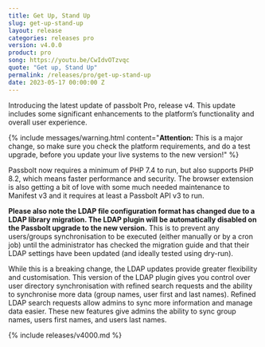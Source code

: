 ```yaml
---
title: Get Up, Stand Up
slug: get-up-stand-up
layout: release
categories: releases pro
version: v4.0.0
product: pro
song: https://youtu.be/CwIdvOTzvqc
quote: "Get up, Stand Up"
permalink: /releases/pro/get-up-stand-up
date: 2023-05-17 00:00:00 Z
---
```

Introducing the latest update of passbolt Pro, release v4. This update includes some significant enhancements to the platform’s functionality and overall user experience. 

{% include messages/warning.html
    content="**Attention:** This is a major change, so make sure you check the platform requirements, and do a test upgrade, before you update your live systems to the new version!"
%}
 

Passbolt now requires a minimum of PHP 7.4 to run, but also supports PHP 8.2, which means faster performance and security. The browser extension is also getting a bit of love with some much needed maintenance to Manifest v3 and it requires at least a Passbolt API v3 to run.

**Please also note the LDAP file configuration format has changed due to a LDAP library migration. The LDAP plugin will be automatically disabled on the Passbolt upgrade to the new version.** This is to prevent any users/groups synchronisation to be executed (either manually or by a cron job) until the administrator has checked the migration guide and that their LDAP settings have been updated (and ideally tested using dry-run).

While this is a breaking change, the LDAP updates provide greater flexibility and customisation. This version of the  LDAP plugin gives you control over user directory synchronisation with refined search requests and the ability to synchronise more data (group names, user first and last names). Refined LDAP search requests allow admins to sync more information and manage data easier. These new features give admins the ability to sync group names, users first names, and users last names.


{% include releases/v4000.md %}
